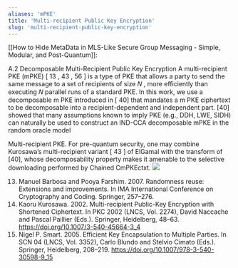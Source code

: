 ```yaml
---
aliases: 'mPKE'
title: 'Multi-recipient Public Key Encryption'
slug: 'multi-recipient-public-key-encryption'
---
```


[[How to Hide MetaData in MLS-Like Secure Group Messaging - Simple, Modular, and Post-Quantum]]:

A.2 Decomposable Multi-Recipient Public Key Encryption A multi-recipient PKE (mPKE) [ 13 , 43 , 56 ] is a type of PKE that allows a party to send the same message to a set of recipients of size 𝑁 , more efficiently than executing 𝑁 parallel runs of a standard PKE. In this work, we use a decomposable m PKE introduced in [ 40] that mandates a m PKE ciphertext to be decomposable into a recipient-dependent and independent part. [40] showed that many assumptions known to imply PKE (e.g., DDH, LWE, SIDH) can naturally be used to construct an IND-CCA decomposable mPKE in the random oracle model

Multi-recipient PKE. For pre-quantum security, one may combine Kurosawa’s multi-recipient variant [ 43 ] of ElGamal with the transform of [40], whose decomposability property makes it amenable to the selective downloading performed by Chained CmPKEctxt.
![](https://static.meri.garden/00194041b75cac1152ee36646e714fc8.png)

13. Manuel Barbosa and Pooya Farshim. 2007. Randomness reuse: Extensions and improvements. In IMA International Conference on Cryptography and Coding. Springer, 257–276. 
43. Kaoru Kurosawa. 2002. Multi-recipient Public-Key Encryption with Shortened Ciphertext. In PKC 2002 (LNCS, Vol. 2274), David Naccache and Pascal Paillier (Eds.). Springer, Heidelberg, 48–63. https://doi.org/10.1007/3-540-45664-3_4 
56. Nigel P. Smart. 2005. Efficient Key Encapsulation to Multiple Parties. In SCN 04 (LNCS, Vol. 3352), Carlo Blundo and Stelvio Cimato (Eds.). Springer, Heidelberg, 208–219. https://doi.org/10.1007/978-3-540-30598-9_15